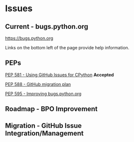 # Issues

## Current - bugs.python.org

https://bugs.python.org

Links on the bottom left of the page provide help information.

## PEPs

[PEP 581 - Using GitHub Issues for CPython](https://github.com/python/peps/blob/master/pep-0581.rst) **Accepted**

[PEP 588 - GitHub migration plan](https://github.com/python/peps/blob/master/pep-0588.rst)

[PEP 595 - Improving bugs.python.org](https://github.com/python/peps/blob/master/pep-0595.rst)

## Roadmap - BPO Improvement

## Migration - GitHub Issue Integration/Management



